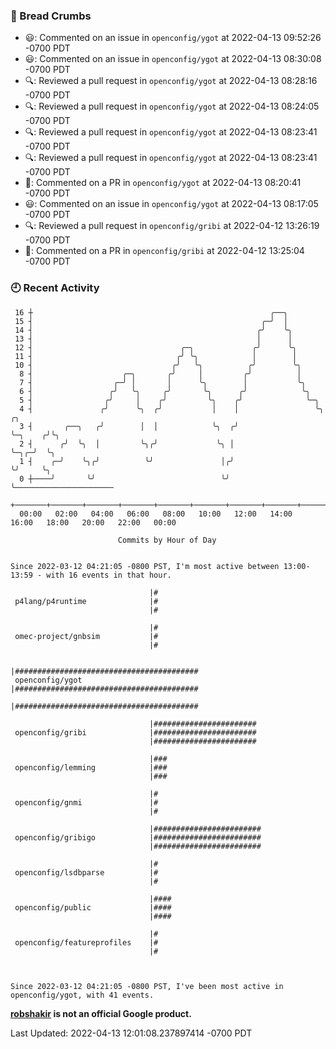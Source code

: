 ### 🍞 Bread Crumbs

 * 😃: Commented on an issue in `openconfig/ygot` at 2022-04-13 09:52:26 -0700 PDT
 * 😃: Commented on an issue in `openconfig/ygot` at 2022-04-13 08:30:08 -0700 PDT
 * 🔍: Reviewed a pull request in  `openconfig/ygot` at 2022-04-13 08:28:16 -0700 PDT
 * 🔍: Reviewed a pull request in  `openconfig/ygot` at 2022-04-13 08:24:05 -0700 PDT
 * 🔍: Reviewed a pull request in  `openconfig/ygot` at 2022-04-13 08:23:41 -0700 PDT
 * 🔍: Reviewed a pull request in  `openconfig/ygot` at 2022-04-13 08:23:41 -0700 PDT
 * 💬: Commented on a PR in  `openconfig/ygot` at 2022-04-13 08:20:41 -0700 PDT
 * 😃: Commented on an issue in `openconfig/ygot` at 2022-04-13 08:17:05 -0700 PDT
 * 🔍: Reviewed a pull request in  `openconfig/gribi` at 2022-04-12 13:26:19 -0700 PDT
 * 💬: Commented on a PR in  `openconfig/gribi` at 2022-04-12 13:25:04 -0700 PDT

### 🕘 Recent Activity
```
 16 ┼                                                     ╭──╮
 15 ┤                                                   ╭─╯  │
 14 ┤                                                  ╭╯    ╰╮
 13 ┤                                                  │      │
 12 ┤                                 ╭─╮             ╭╯      ╰╮
 11 ┤                                ╭╯ ╰╮            │        │
 10 ┤                               ╭╯   ╰╮          ╭╯        ╰╮
  8 ┤                    ╭─╮       ╭╯     │         ╭╯          │
  7 ┤                  ╭─╯ │       │      ╰╮        │           ╰╮
  6 ┤                 ╭╯   ╰╮     ╭╯       ╰╮      ╭╯            ╰╮
  5 ┤                ╭╯     │    ╭╯         ╰╮    ╭╯              ╰─╮
  4 ┤               ╭╯      ╰╮  ╭╯           │    │                 ╰╮       ╭╮
  3 ┤       ╭──╮   ╭╯        │  │            ╰╮  ╭╯                  ╰─╮    ╭╯╰╮
  2 ┤      ╭╯  ╰╮  │         ╰╮╭╯             ╰╮ │                     ╰─╮╭─╯  ╰╮
  1 ┤    ╭─╯    ╰╮╭╯          ╰╯               │╭╯                       ╰╯     ╰╮
  0 ┼────╯       ╰╯                            ╰╯                                ╰──────────────────────
    +───────+───────+───────+───────+───────+───────+───────+───────+───────+───────+───────+───────+────
  00:00   02:00   04:00   06:00   08:00   10:00   12:00   14:00   16:00   18:00   20:00   22:00   00:00   

						Commits by Hour of Day


Since 2022-03-12 04:21:05 -0800 PST, I'm most active between 13:00-13:59 - with 16 events in that hour.

```



```
                               |#
 p4lang/p4runtime              |#
                               |#

                               |#
 omec-project/gnbsim           |#
                               |#

                               |#########################################
 openconfig/ygot               |#########################################
                               |#########################################

                               |#######################
 openconfig/gribi              |#######################
                               |#######################

                               |###
 openconfig/lemming            |###
                               |###

                               |#
 openconfig/gnmi               |#
                               |#

                               |########################
 openconfig/gribigo            |########################
                               |########################

                               |#
 openconfig/lsdbparse          |#
                               |#

                               |####
 openconfig/public             |####
                               |####

                               |#
 openconfig/featureprofiles    |#
                               |#



Since 2022-03-12 04:21:05 -0800 PST, I've been most active in openconfig/ygot, with 41 events.

```
**[robshakir](mailto:robjs@google.com) is not an official Google product.**  


Last Updated: 2022-04-13 12:01:08.237897414 -0700 PDT
